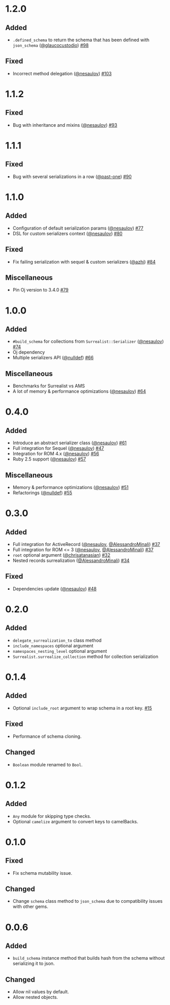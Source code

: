 # 1.2.0

## Added
* `.defined_schema` to return the schema that has been defined with `json_schema` ([@glaucocustodio][]) [#98](https://github.com/nesaulov/surrealist/pull/98)

## Fixed
* Incorrect method delegation ([@nesaulov][]) [#103](https://github.com/nesaulov/surrealist/pull/103)

# 1.1.2

## Fixed
* Bug with inheritance and mixins ([@nesaulov][]) [#93](https://github.com/nesaulov/surrealist/pull/93)

# 1.1.1

## Fixed
* Bug with several serializations in a row ([@past-one][]) [#90](https://github.com/nesaulov/surrealist/pull/90)

# 1.1.0

## Added
* Configuration of default serialization params ([@nesaulov][]) [#77](https://github.com/nesaulov/surrealist/pull/77)
* DSL for custom serializers context ([@nesaulov][]) [#80](https://github.com/nesaulov/surrealist/pull/80)

## Fixed
* Fix failing serialization with sequel & custom serializers ([@azhi][]) [#84](https://github.com/nesaulov/surrealist/pull/84)

## Miscellaneous
* Pin Oj version to 3.4.0 [#79](https://github.com/nesaulov/surrealist/pull/79)

# 1.0.0

## Added
* `#build_schema` for collections from `Surrealist::Serializer` ([@nesaulov][]) [#74](https://github.com/nesaulov/surrealist/pull/74)
* Oj dependency
* Multiple serializers API ([@nulldef][]) [#66](https://github.com/nesaulov/surrealist/pull/66)

## Miscellaneous
* Benchmarks for Surrealist vs AMS
* A lot of memory & performance optimizations ([@nesaulov][]) [#64](https://github.com/nesaulov/surrealist/pull/64)

# 0.4.0

## Added
* Introduce an abstract serializer class ([@nesaulov][]) [#61](https://github.com/nesaulov/surrealist/pull/61)
* Full integration for Sequel ([@nesaulov][]) [#47](https://github.com/nesaulov/surrealist/pull/47)
* Integration for ROM 4.x ([@nesaulov][]) [#56](https://github.com/nesaulov/surrealist/pull/56)
* Ruby 2.5 support ([@nesaulov][]) [#57](https://github.com/nesaulov/surrealist/pull/57)

## Miscellaneous
* Memory & performance optimizations ([@nesaulov][]) [#51](https://github.com/nesaulov/surrealist/pull/51)
* Refactorings ([@nulldef][]) [#55](https://github.com/nesaulov/surrealist/pull/55)

# 0.3.0

## Added
* Full integration for ActiveRecord ([@nesaulov][], [@AlessandroMinali][]) [#37](https://github.com/nesaulov/surrealist/pull/37)
* Full integration for ROM <= 3 ([@nesaulov][], [@AlessandroMinali][]) [#37](https://github.com/nesaulov/surrealist/pull/37)
* `root` optional argument ([@chrisatanasian][]) [#32](https://github.com/nesaulov/surrealist/pull/32)
* Nested records surrealization ([@AlessandroMinali][]) [#34](https://github.com/nesaulov/surrealist/pull/34)

## Fixed
* Dependencies update ([@nesaulov][]) [#48](https://github.com/nesaulov/surrealist/pull/48)

# 0.2.0
## Added
* `delegate_surrealization_to` class method
* `include_namespaces` optional argument
* `namespaces_nesting_level` optional argument
* `Surrealist.surrealize_collection` method for collection serialization

# 0.1.4
## Added
* Optional `include_root` argument to wrap schema in a root key. [#15](https://github.com/nesaulov/surrealist/pull/15)
## Fixed
* Performance of schema cloning.
## Changed
* `Boolean` module renamed to `Bool`.

# 0.1.2
## Added
* `Any` module for skipping type checks.
* Optional `camelize` argument to convert keys to camelBacks.

# 0.1.0
## Fixed
* Fix schema mutability issue.
## Changed
* Change `schema` class method to `json_schema` due to compatibility issues with other gems.

# 0.0.6
## Added
* `build_schema` instance method that builds hash from the schema without serializing it to json.
## Changed
* Allow nil values by default.
* Allow nested objects.

[@glaucocustodio]: https://github.com/glaucocustodio
[@nesaulov]: https://github.com/nesaulov
[@AlessandroMinali]: https://github.com/AlessandroMinali
[@nulldef]: https://github.com/nulldef
[@azhi]: https://github.com/azhi
[@chrisatanasian]: https://github.com/chrisatanasian
[@past-one]: https://github.com/past-one

